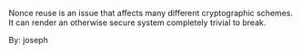 Nonce reuse is an issue that affects many different cryptographic schemes. It can render an otherwise secure system completely trivial to break.

By: joseph
